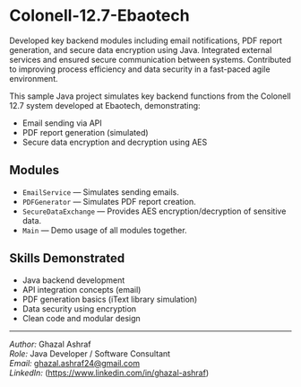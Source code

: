 # Colonell-12.7-Ebaotech
Developed key backend modules including email notifications, PDF report generation, and secure data encryption using Java. Integrated external services and ensured secure communication between systems. Contributed to improving process efficiency and data security in a fast-paced agile environment.

This sample Java project simulates key backend functions from the Colonell 12.7 system developed at Ebaotech, demonstrating:  
- Email sending via API  
- PDF report generation (simulated)  
- Secure data encryption and decryption using AES  

## Modules
- `EmailService` — Simulates sending emails.  
- `PDFGenerator` — Simulates PDF report creation.  
- `SecureDataExchange` — Provides AES encryption/decryption of sensitive data.  
- `Main` — Demo usage of all modules together.

## Skills Demonstrated
- Java backend development  
- API integration concepts (email)  
- PDF generation basics (iText library simulation)  
- Data security using encryption  
- Clean code and modular design

---

*Author:* Ghazal Ashraf  
*Role:* Java Developer / Software Consultant  
*Email:* ghazal.ashraf24@gmail.com  
*LinkedIn:* (https://www.linkedin.com/in/ghazal-ashraf)
